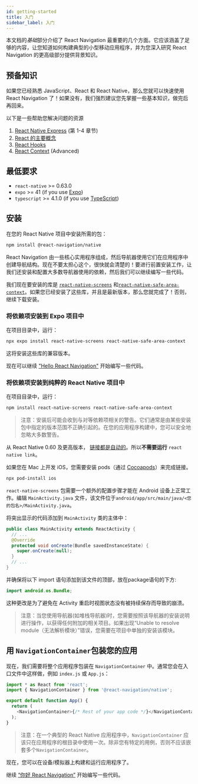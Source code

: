 ```yaml
---
id: getting-started
title: 入门
sidebar_label: 入门
---
```


本文档的*基础*部分介绍了 React Navigation 最重要的几个方面。它应该涵盖了足够的内容，让您知道如何构建典型的小型移动应用程序，并为您深入研究 React Navigation 的更高级部分提供背景知识。


## 预备知识

如果您已经熟悉 JavaScript、React 和 React Native，那么您就可以快速使用 React Navigation 了！如果没有，我们强烈建议您先掌握一些基本知识，做完后再回来。

以下是一些帮助您解决问题的资源

1. [React Native Express](https://www.reactnative.express) (第 1-4 章节)
2. [React 的主要概念](https://reactjs.org/docs/hello-world.html)
3. [React Hooks](https://reactjs.org/docs/hooks-intro.html)
4. [React Context](https://reactjs.org/docs/context.html) (Advanced)

## 最低要求

- `react-native` >= 0.63.0
- `expo` >= 41 (if you use [Expo](https://expo.io))
- `typescript` >= 4.1.0 (if you use [TypeScript](https://www.typescriptlang.org))

## 安装

在您的 React Native 项目中安装所需的包：

```bash npm2yarn
npm install @react-navigation/native
```

React Navigation 由一些核心实用程序组成，然后导航器使用它们在应用程序中创建导航结构。现在不要太担心这个，很快就会清楚的！要进行前置安装工作，让我们还安装和配置大多数导航器使用的依赖，然后我们可以继续编写一些代码。

我们现在要安装的库是 [`react-native-screens`](https://github.com/software-mansion/react-native-screens) 和[`react-native-safe-area-context`](https://github.com/th3rdwave/react-native-safe-area-context)。如果您已经安装了这些库，并且是最新版本，那么您就完成了！否则，继续下载安装。

### 将依赖项安装到 Expo 项目中

在项目目录中，运行：

```sh
npx expo install react-native-screens react-native-safe-area-context
```

这将安装这些库的兼容版本。

现在可以继续 ["Hello React Navigation"](hello-react-navigation.md) 开始编写一些代码。

### 将依赖项安装到纯粹的 React Native 项目中

在项目目录中，运行：

```bash npm2yarn
npm install react-native-screens react-native-safe-area-context
```

> 注意：安装后可能会收到与对等依赖项相关的警告。它们通常是由某些安装包中指定的版本范围不正确引起的。在您的应用程序构建中，您可以安全地忽略大多数警告。

从 React Native 0.60 及更高版本， [链接都是自动的](https://github.com/react-native-community/cli/blob/master/docs/autolinking.md)。所以**不需要运行** `react native link`。


如果您在 Mac 上开发 iOS，您需要安装 pods（通过 [Cocoapods](https://cocoapods.org/)）来完成链接。

```sh
npx pod-install ios
```

`react-native-screens` 包需要一个额外的配置步骤才能在 Android 设备上正常工作。编辑 `MainActivity.java` 文件，该文件位于`android/app/src/main/java/<您的包名>/MainActivity.java`。

将突出显示的代码添加到 `MainActivity` 类的主体中：

```java {3-6}
public class MainActivity extends ReactActivity {
  // ...
  @Override
  protected void onCreate(Bundle savedInstanceState) {
    super.onCreate(null);
  }
  // ...
}
```

并确保将以下 import 语句添加到该文件的顶部，放在package语句的下方:

```java
import android.os.Bundle;
```

这种更改是为了避免在 Activity 重启时视图状态没有被持续保存而导致的崩溃。

> 注意：当您使用导航器(如堆栈导航器)时，您需要按照该导航器的安装说明进行操作，以获得任何附加的相关项目。如果出现“Unable to resolve module（无法解析模块）”错误，您需要在项目中单独的安装该模块。

## 用 `NavigationContainer`包装您的应用

现在，我们需要将整个应用程序包装在 `NavigationContainer` 中。通常您会在入口文件中这样做，例如 `index.js` 或 `App.js`：

```js
import * as React from 'react';
import { NavigationContainer } from '@react-navigation/native';

export default function App() {
  return (
    <NavigationContainer>{/* Rest of your app code */}</NavigationContainer>
  );
}
```

> 注意：在一个典型的 React Native 应用程序中，`NavigationContainer` 应该只在应用程序的根目录中使用一次。除非您有特定的用例，否则不应该嵌套多个`NavigationContainer`。

现在，您可以在设备/模拟器上构建和运行应用程序了。

继续 [“你好 React Navigation”](hello-react-navigation.md) 开始编写一些代码。